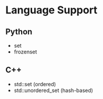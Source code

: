 # Language Support

## Python

- set
- frozenset

## C++

- std::set (ordered)
- std::unordered_set (hash-based)
